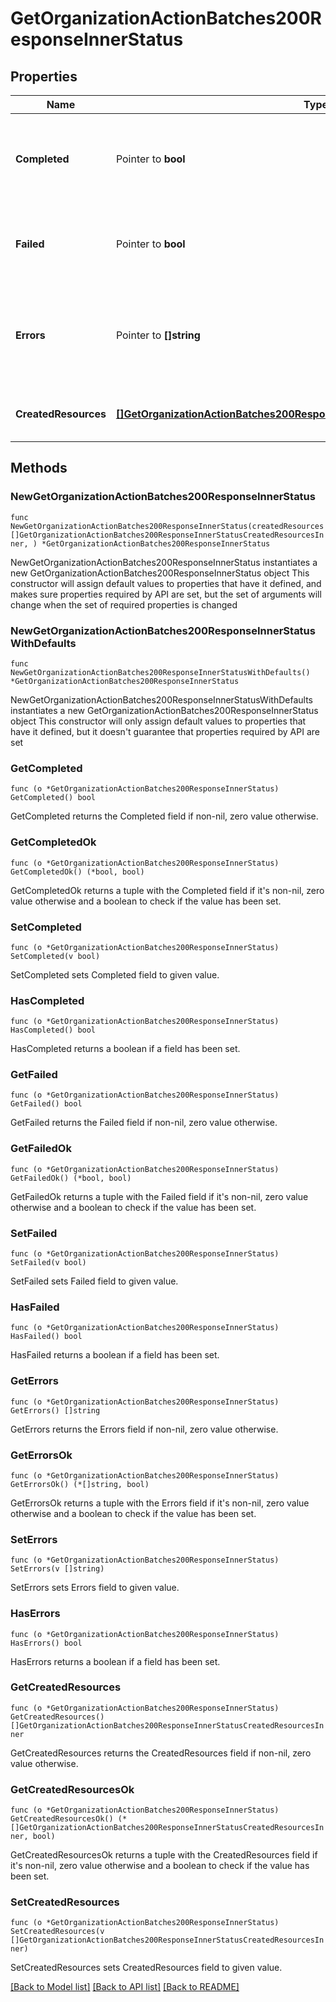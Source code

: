 # GetOrganizationActionBatches200ResponseInnerStatus

## Properties

Name | Type | Description | Notes
------------ | ------------- | ------------- | -------------
**Completed** | Pointer to **bool** | Flag describing whether all actions in the action batch have completed | [optional] 
**Failed** | Pointer to **bool** | Flag describing whether any actions in the action batch failed | [optional] 
**Errors** | Pointer to **[]string** | List of errors encountered when running actions in the action batch | [optional] 
**CreatedResources** | [**[]GetOrganizationActionBatches200ResponseInnerStatusCreatedResourcesInner**](GetOrganizationActionBatches200ResponseInnerStatusCreatedResourcesInner.md) | Resources created as a result of this action batch | 

## Methods

### NewGetOrganizationActionBatches200ResponseInnerStatus

`func NewGetOrganizationActionBatches200ResponseInnerStatus(createdResources []GetOrganizationActionBatches200ResponseInnerStatusCreatedResourcesInner, ) *GetOrganizationActionBatches200ResponseInnerStatus`

NewGetOrganizationActionBatches200ResponseInnerStatus instantiates a new GetOrganizationActionBatches200ResponseInnerStatus object
This constructor will assign default values to properties that have it defined,
and makes sure properties required by API are set, but the set of arguments
will change when the set of required properties is changed

### NewGetOrganizationActionBatches200ResponseInnerStatusWithDefaults

`func NewGetOrganizationActionBatches200ResponseInnerStatusWithDefaults() *GetOrganizationActionBatches200ResponseInnerStatus`

NewGetOrganizationActionBatches200ResponseInnerStatusWithDefaults instantiates a new GetOrganizationActionBatches200ResponseInnerStatus object
This constructor will only assign default values to properties that have it defined,
but it doesn't guarantee that properties required by API are set

### GetCompleted

`func (o *GetOrganizationActionBatches200ResponseInnerStatus) GetCompleted() bool`

GetCompleted returns the Completed field if non-nil, zero value otherwise.

### GetCompletedOk

`func (o *GetOrganizationActionBatches200ResponseInnerStatus) GetCompletedOk() (*bool, bool)`

GetCompletedOk returns a tuple with the Completed field if it's non-nil, zero value otherwise
and a boolean to check if the value has been set.

### SetCompleted

`func (o *GetOrganizationActionBatches200ResponseInnerStatus) SetCompleted(v bool)`

SetCompleted sets Completed field to given value.

### HasCompleted

`func (o *GetOrganizationActionBatches200ResponseInnerStatus) HasCompleted() bool`

HasCompleted returns a boolean if a field has been set.

### GetFailed

`func (o *GetOrganizationActionBatches200ResponseInnerStatus) GetFailed() bool`

GetFailed returns the Failed field if non-nil, zero value otherwise.

### GetFailedOk

`func (o *GetOrganizationActionBatches200ResponseInnerStatus) GetFailedOk() (*bool, bool)`

GetFailedOk returns a tuple with the Failed field if it's non-nil, zero value otherwise
and a boolean to check if the value has been set.

### SetFailed

`func (o *GetOrganizationActionBatches200ResponseInnerStatus) SetFailed(v bool)`

SetFailed sets Failed field to given value.

### HasFailed

`func (o *GetOrganizationActionBatches200ResponseInnerStatus) HasFailed() bool`

HasFailed returns a boolean if a field has been set.

### GetErrors

`func (o *GetOrganizationActionBatches200ResponseInnerStatus) GetErrors() []string`

GetErrors returns the Errors field if non-nil, zero value otherwise.

### GetErrorsOk

`func (o *GetOrganizationActionBatches200ResponseInnerStatus) GetErrorsOk() (*[]string, bool)`

GetErrorsOk returns a tuple with the Errors field if it's non-nil, zero value otherwise
and a boolean to check if the value has been set.

### SetErrors

`func (o *GetOrganizationActionBatches200ResponseInnerStatus) SetErrors(v []string)`

SetErrors sets Errors field to given value.

### HasErrors

`func (o *GetOrganizationActionBatches200ResponseInnerStatus) HasErrors() bool`

HasErrors returns a boolean if a field has been set.

### GetCreatedResources

`func (o *GetOrganizationActionBatches200ResponseInnerStatus) GetCreatedResources() []GetOrganizationActionBatches200ResponseInnerStatusCreatedResourcesInner`

GetCreatedResources returns the CreatedResources field if non-nil, zero value otherwise.

### GetCreatedResourcesOk

`func (o *GetOrganizationActionBatches200ResponseInnerStatus) GetCreatedResourcesOk() (*[]GetOrganizationActionBatches200ResponseInnerStatusCreatedResourcesInner, bool)`

GetCreatedResourcesOk returns a tuple with the CreatedResources field if it's non-nil, zero value otherwise
and a boolean to check if the value has been set.

### SetCreatedResources

`func (o *GetOrganizationActionBatches200ResponseInnerStatus) SetCreatedResources(v []GetOrganizationActionBatches200ResponseInnerStatusCreatedResourcesInner)`

SetCreatedResources sets CreatedResources field to given value.



[[Back to Model list]](../README.md#documentation-for-models) [[Back to API list]](../README.md#documentation-for-api-endpoints) [[Back to README]](../README.md)



